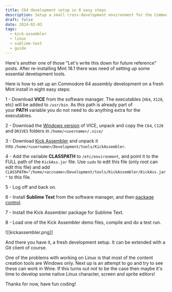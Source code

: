 ```yaml
---
title: C64 development setup in 8 easy steps
description: Setup a small cross-development environment for the Commodore 64
draft: false
date: 2024-02-03
tags:
  - kick-assembler
  - linux
  - sublime-text
  - guide
---
```

Here's another one of those "Let's write this down for future reference" posts. After re-installing Mint 18.1 there was need of setting up some essential development tools.  
  
Here is how to set up an Commodore 64 assembly development on a fresh Mint install in eight easy steps:  
  
1 - Download **VICE** from the software manager. The executables (`X64`, `X128`, etc) will be added to `/usr/bin`. As this path is already part of your **PATH** variable you do not need to do anything extra for the executables.  
  
2 - Download the [Windows version](http://vice-emu.sourceforge.net/) of VICE, unpack and copy the `C64`, `C128` and `DRIVES` folders in `/home/<username>/.vice/`
  
3 - Download [Kick Assembler](http://www.theweb.dk/KickAssembler/Main.html#frontpage) and unpack it into `/home/<username>/Development/tools/KickAssembler`.  
  
4 - Add the variable **CLASSPATH** to `/etc/environment`, and point it to the FULL path of the `KickAss.jar` file. Use `sudo` to edit this file (only root can edit this file) and add `CLASSPATH="/home/<accname>/Development/tools/KickAssembler/KickAss.jar"` to this file.

5 - Log off and back on.  
  
6 - Install **Sublime Text** from the software manager, and then [package control](https://packagecontrol.io/installation).  
  
7 - Install the Kick Assembler package for Sublime Text.  
  
8 - Load one of the Kick Assembler demo files, compile and do a test run.  

![[kickassembler.png]]

And there you have it, a fresh development setup. It can be extended with a Git client of course.

One of the problems with working on Linux is that most of the content creation tools are Windows only. Next up is an attempt to go and try to see these can work in Wine. If this turns out not to be the case then maybe it's time to develop some native Linux character, screen and sprite editors!

Thanks for now, have fun coding!
